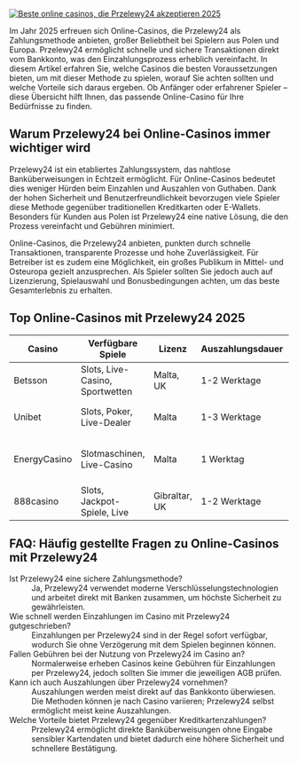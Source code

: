 [![Beste online casinos, die Przelewy24 akzeptieren 2025](https://123-caf.pages.dev/gitsignup.png)](https://vrmoo.ru/Bt82HjjY)

<p>Im Jahr 2025 erfreuen sich Online-Casinos, die Przelewy24 als Zahlungsmethode anbieten, großer Beliebtheit bei Spielern aus Polen und Europa. Przelewy24 ermöglicht schnelle und sichere Transaktionen direkt vom Bankkonto, was den Einzahlungsprozess erheblich vereinfacht. In diesem Artikel erfahren Sie, welche Casinos die besten Voraussetzungen bieten, um mit dieser Methode zu spielen, worauf Sie achten sollten und welche Vorteile sich daraus ergeben. Ob Anfänger oder erfahrener Spieler – diese Übersicht hilft Ihnen, das passende Online-Casino für Ihre Bedürfnisse zu finden.</p>  <h2>Warum Przelewy24 bei Online-Casinos immer wichtiger wird</h2> <p>Przelewy24 ist ein etabliertes Zahlungssystem, das nahtlose Banküberweisungen in Echtzeit ermöglicht. Für Online-Casinos bedeutet dies weniger Hürden beim Einzahlen und Auszahlen von Guthaben. Dank der hohen Sicherheit und Benutzerfreundlichkeit bevorzugen viele Spieler diese Methode gegenüber traditionellen Kreditkarten oder E-Wallets. Besonders für Kunden aus Polen ist Przelewy24 eine native Lösung, die den Prozess vereinfacht und Gebühren minimiert.</p> <p>Online-Casinos, die Przelewy24 anbieten, punkten durch schnelle Transaktionen, transparente Prozesse und hohe Zuverlässigkeit. Für Betreiber ist es zudem eine Möglichkeit, ein großes Publikum in Mittel- und Osteuropa gezielt anzusprechen. Als Spieler sollten Sie jedoch auch auf Lizenzierung, Spielauswahl und Bonusbedingungen achten, um das beste Gesamterlebnis zu erhalten.</p>  <h2>Top Online-Casinos mit Przelewy24 2025</h2> <table>   <thead>     <tr>       <th>Casino</th>       <th>Verfügbare Spiele</th>       <th>Lizenz</th>       <th>Auszahlungsdauer</th>       <th>Besonderheiten</th>     </tr>   </thead>   <tbody>     <tr>       <td>Betsson</td>       <td>Slots, Live-Casino, Sportwetten</td>       <td>Malta, UK</td>       <td>1-2 Werktage</td>       <td>Großes Angebot an polnischen Spielen</td>     </tr>     <tr>       <td>Unibet</td>       <td>Slots, Poker, Live-Dealer</td>       <td>Malta</td>       <td>1-3 Werktage</td>       <td>Benutzerfreundliche App, starke Sicherheit</td>     </tr>     <tr>       <td>EnergyCasino</td>       <td>Slotmaschinen, Live-Casino</td>       <td>Malta</td>       <td>1 Werktag</td>       <td>Zahlreiche Promotionen ohne komplizierte Bedingungen</td>     </tr>     <tr>       <td>888casino</td>       <td>Slots, Jackpot-Spiele, Live</td>       <td>Gibraltar, UK</td>       <td>1-2 Werktage</td>       <td>Langjährige Erfahrung, hohe Auszahlungsquoten</td>     </tr>   </tbody> </table>  <h2>FAQ: Häufig gestellte Fragen zu Online-Casinos mit Przelewy24</h2> <dl>   <dt>Ist Przelewy24 eine sichere Zahlungsmethode?</dt>   <dd>Ja, Przelewy24 verwendet moderne Verschlüsselungstechnologien und arbeitet direkt mit Banken zusammen, um höchste Sicherheit zu gewährleisten.</dd>   <dt>Wie schnell werden Einzahlungen im Casino mit Przelewy24 gutgeschrieben?</dt>   <dd>Einzahlungen per Przelewy24 sind in der Regel sofort verfügbar, wodurch Sie ohne Verzögerung mit dem Spielen beginnen können.</dd>   <dt>Fallen Gebühren bei der Nutzung von Przelewy24 im Casino an?</dt>   <dd>Normalerweise erheben Casinos keine Gebühren für Einzahlungen per Przelewy24, jedoch sollten Sie immer die jeweiligen AGB prüfen.</dd>   <dt>Kann ich auch Auszahlungen über Przelewy24 vornehmen?</dt>   <dd>Auszahlungen werden meist direkt auf das Bankkonto überwiesen. Die Methoden können je nach Casino variieren; Przelewy24 selbst ermöglicht meist keine Auszahlungen.</dd>   <dt>Welche Vorteile bietet Przelewy24 gegenüber Kreditkartenzahlungen?</dt>   <dd>Przelewy24 ermöglicht direkte Banküberweisungen ohne Eingabe sensibler Kartendaten und bietet dadurch eine höhere Sicherheit und schnellere Bestätigung.</dd> </dl>